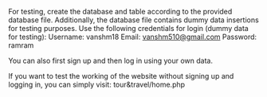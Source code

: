 
For testing, create the database and table according to the provided database file. Additionally, the database file contains dummy data insertions for testing purposes. Use the following credentials for login (dummy data for testing): 
 Username: vanshm18
 Email: vanshm510@gmail.com
 Password: ramram

You can also first sign up and then log in using your own data.

If you want to test the working of the website without signing up and logging in, you can simply visit: 
tour&travel/home.php
